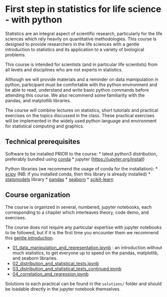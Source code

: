 # First step in statistics for life science - with python


Statistics are an integral aspect of scientific research, particularly for the life sciences which rely heavily on quantitative methodologies. 
This course is designed to provide researchers in the life sciences with a gentle introduction to statistics and its application to a variety of biological problems.

This course is intended for scientists (and in particular life scientists) from all levels and disciplines who are not experts in statistics. 

Although we will provide materials and a reminder on data mamipulation in python, participant must be comfortable with the python environment and be able to read, understand and write basic python commands before attending this course. We also recommend some familiarity with the pandas, and matplotlib libraries.


The course will combine lectures on statistics, short tutorials and practical exercises on the topics discussed in the class. These practical exercises will be implemented in the widely used python language and environment for statistical computing and graphics.



## Technical prerequisites

Software to be installed PRIOR to the course: 
 	* latest python3 distribution, preferably bundled using [conda](https://docs.continuum.io/anaconda/install/)
 	* jupyter (https://jupyter.org/install)

Python libraries (we recommend the usage of conda for the installation):
 	* [scipy](https://www.scipy.org/install.html) (NB: if you installed conda, then this library is already installed)
 	* [statsmodels](https://www.statsmodels.org/stable/install.html) library
 	* [pandas](https://pandas.pydata.org/docs/getting_started/index.html)
 	* [seaborn](https://seaborn.pydata.org/installing.html)
 	* [scikit-learn](https://scikit-learn.org/stable/install.html)


## Course organization

The course is organized in several, numbered, jupyter notebooks, each corresponding to a chapter which interleaves theory, code demo, and exercises.

The course does not require any particular expertise with jupyter notebooks to be followed, but if it is the first time you encounter them we recommend this [gentle introduction](https://realpython.com/jupyter-notebook-introduction/).

 * [01_data_manipulation_and_representation.ipynb](01_data_manipulation_and_representation.ipynb) : an introduction without much statistics, to get everyone up to speed on the pandas, matplotlib, and seaborn libraries. 
 * [02_distribution_and_statistical_tests.ipynb](02_distribution_and_statistical_tests.ipynb)
 * [03_distribution_and_statistical_tests_continued.ipynb](03_distribution_and_statistical_tests_continued.ipynb)
 * [04_correlation_and_regression.ipynb](04_correlation_and_regression.ipynb)


Solutions to each practical can be found in the `solutions/` folder and should be loadable directly in the jupyter notebook themselves.

